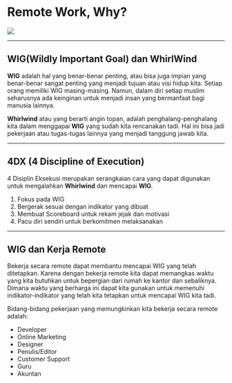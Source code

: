 # Remote Work, Why?

[![](https://img.youtube.com/vi/m0hqBIugr7I/0.jpg)](https://www.youtube.com/watch?v=m0hqBIugr7I "Life Jar")


---


## WIG(Wildly Important Goal) dan WhirlWind

**WIG** adalah hal yang benar-benar penting, atau bisa juga impian yang benar-benar
sangat penting yang menjadi tujuan atau visi hidup kita. Setiap orang memiliki
WIG masing-masing. Namun, dalam diri setiap muslim seharusnya ada keinginan untuk
menjadi insan yang bermanfaat bagi manusia lainnya.

**Whirlwind** atau yang berarti angin topan, adalah penghalang-penghalang kita dalam
menggapai **WIG** yang sudah kita rencanakan tadi. Hal ini bisa jadi pekerjaan atau
tugas-tugas lainnya yang menjadi tanggung jawab kita.


---


## 4DX (4 Discipline of Execution)
4 Disiplin Eksekusi merupakan serangkaian cara yang dapat digunakan untuk mengalahkan
**Whirlwind** dan mencapai **WIG**.

1. Fokus pada WIG
1. Bergerak sesuai dengan indikator yang dibuat
1. Membuat Scoreboard untuk rekam jejak dan motivasi
1. Pacu diri sendiri untuk berkomitmen melaksanakan


---


## WIG dan Kerja Remote

Bekerja secara remote dapat membantu mencapai WIG yang telah ditetapkan. Karena dengan
bekerja remote kita dapat memangkas waktu yang kita butuhkan untuk bepergian dari rumah
ke kantor dan sebaliknya. Dimana waktu yang berharga ini dapat kita gunakan untuk
memenuhi indikator-indikator yang telah kita tetapkan untuk mencapai WIG kita tadi.

Bidang-bidang pekerjaan yang memungkinkan kita bekerja secara remote adalah:
- Developer
- Online Marketing
- Designer
- Penulis/Editor
- Customer Support
- Guru
- Akuntan
